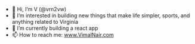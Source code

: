 - 👋 Hi, I’m V (@vrn2vw)
- 👀 I’m interested in building new things that make life simpler, sports, and anything related to Virginia
- 🌱 I’m currently building a react app 
- 📫 How to reach me: www.VimalNair.com

<!---
vrn2vw/vrn2vw is a ✨ special ✨ repository because its `README.md` (this file) appears on your GitHub profile.
You can click the Preview link to take a look at your changes.
--->
